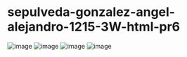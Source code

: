 # sepulveda-gonzalez-angel-alejandro-1215-3W-html-pr6
![image](https://github.com/user-attachments/assets/a1e8d13f-0153-471f-8544-0946762bf7d2)
![image](https://github.com/user-attachments/assets/74c21d7e-8892-4151-8219-e5102d4d63f2)
![image](https://github.com/user-attachments/assets/de6bdd2b-1a57-4b28-8817-882d49ff795b)
![image](https://github.com/user-attachments/assets/0aa26eba-e7c8-400d-8613-5740c878bda0)
